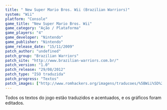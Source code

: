 ```yaml
---
title: " New Super Mario Bros. Wii (Brazilian Warriors)"
system: "Wii"
platform: "Console"
game_title: "New Super Mario Bros. Wii"
game_category: "Ação / Plataforma"
game_players: "4"
game_developer: "Nintendo"
game_publisher: "Nintendo"
game_release_date: "15/11/2009"
patch_author: "undefined"
patch_group: "Brazilian Warriors"
patch_site: "http://www.brazilian-warriors.com.br/"
patch_version: "1.0"
patch_release: "29/08/2012"
patch_type: "ISO traduzida"
patch_progress: "Textos"
patch_images: ["http://www.romhackers.org/imagens/traducoes/%5BWii%5D%20New%20Super%20Mario%20Bros%20Wii%20-%20Brazilian%20Warriors%20-%201.jpg","http://www.romhackers.org/imagens/traducoes/%5BWii%5D%20New%20Super%20Mario%20Bros%20Wii%20-%20Brazilian%20Warriors%20-%202.jpg","http://www.romhackers.org/imagens/traducoes/%5BWii%5D%20New%20Super%20Mario%20Bros%20Wii%20-%20Brazilian%20Warriors%20-%203.jpg"]
---
```

Todos os textos do jogo estão traduzidos e acentuados, e os gráficos foram editados.